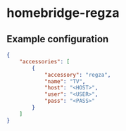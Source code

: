 # homebridge-regza

## Example configuration
```json
{
    "accessories": [
        {
            "accessory": "regza",
            "name": "TV",
            "host": "<HOST>",
            "user": "<USER>",
            "pass": "<PASS>"
        }
    ]
}
```
